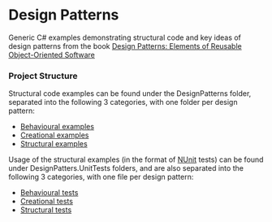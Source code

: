 # Design Patterns
Generic C# examples demonstrating structural code and key ideas of design patterns from the book [Design Patterns: Elements of Reusable Object-Oriented Software]

### Project Structure
Structural code examples can be found under the DesignPatterns folder, separated into the following 3 categories, with one folder per design pattern:

  - [Behavioural examples]
  - [Creational examples]
  - [Structural examples]

Usage of the structural examples (in the format of [NUnit] tests) can be found under DesignPatters.UnitTests folders, and are also separated into the following 3 categories, with one file per design pattern:

  - [Behavioural tests]
  - [Creational tests]
  - [Structural tests]

[Design Patterns: Elements of Reusable Object-Oriented Software]: https://en.wikipedia.org/wiki/Design_Patterns
[Behavioural examples]: https://github.com/agabani/DesignPatterns/tree/master/DesignPatterns/Behavioral
[Creational examples]: https://github.com/agabani/DesignPatterns/tree/master/DesignPatterns/Creational
[Structural examples]: https://github.com/agabani/DesignPatterns/tree/master/DesignPatterns/Structural
[Behavioural tests]: https://github.com/agabani/DesignPatterns/tree/master/DesignPatterns.UnitTests/Behavioral
[Creational tests]: https://github.com/agabani/DesignPatterns/tree/master/DesignPatterns.UnitTests/Creational
[Structural tests]: https://github.com/agabani/DesignPatterns/tree/master/DesignPatterns.UnitTests/Structural
[NUnit]: http://www.nunit.org/